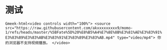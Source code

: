 测试
===

`Gmeek-html<video controls width="100%">
  <source src="https://raw.githubusercontent.com/akxxxxxxxxx9/momo-1/refs/heads/master/%5BFate%5D%20%E8%B5%A4%E7%8E%8B%E3%81%AE%E3%83%91%E3%83%89%E3%83%AB%E3%83%91%E3%83%89%E3%83%AB.mp4" type="video/mp4">
  你的浏览器不支持视频播放。
</video>`
